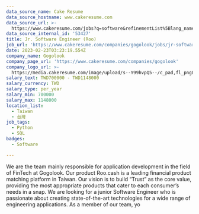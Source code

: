 ```yaml
---
data_source_name: Cake Resume
data_source_hostname: www.cakeresume.com
data_source_url: >-
  https://www.cakeresume.com/jobs?q=software&refinementList%5Blang_name%5D%5B0%5D=English&refinementList%5Bsalary_type%5D=per_year&range%5Bsalary_range%5D%5Bmin%5D=1000000&page=2
data_source_internal_id: '53427'
title: Jr. Software Engineer (Roo)
job_url: 'https://www.cakeresume.com/companies/gogolook/jobs/jr-software-engineer-roo'
date: 2023-02-23T03:23:19.554Z
company_name: Gogolook
company_page_url: 'https://www.cakeresume.com/companies/gogolook'
company_logo_url: >-
  https://media.cakeresume.com/image/upload/s--Y99hvpQ5--/c_pad,fl_png8,h_200,w_200/v1618254473/gi3vnzovbkfiqffe6fu7.png
salary_text: TWD700000 - TWD1148000
salary_currency: TWD
salary_type: per_year
salary_min: 700000
salary_max: 1148000
location_list:
  - Taiwan
  - 台灣
job_tags:
  - Python
  - SQL
badges:
  - Software

---
```


We are the team mainly responsible for application development in the field of FinTech at Gogolook. Our product Roo.cash is a leading financial product matching platform in Taiwan. Our vision is to build “Trust” as the core value, providing the most appropriate products that cater to each consumer’s needs in a snap. We are looking for a junior Software Engineer who is passionate about creating state-of-the-art technologies for a wide range of engineering applications. As a member of our team, yo